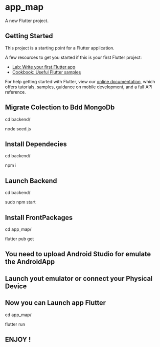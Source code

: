 # app_map

A new Flutter project.

## Getting Started

This project is a starting point for a Flutter application.

A few resources to get you started if this is your first Flutter project:

- [Lab: Write your first Flutter app](https://flutter.dev/docs/get-started/codelab)
- [Cookbook: Useful Flutter samples](https://flutter.dev/docs/cookbook)

For help getting started with Flutter, view our
[online documentation](https://flutter.dev/docs), which offers tutorials,
samples, guidance on mobile development, and a full API reference.

## Migrate Colection to Bdd MongoDb

cd backend/

node seed.js

## Install Dependecies

cd backend/

npm i

## Launch Backend

cd backend/

sudo npm start

## Install FrontPackages

cd app_map/

flutter pub get

## You need to upload Android Studio for emulate the AndroidApp

## Launch yout emulator or connect your Physical Device

## Now you can Launch app Flutter

cd app_map/

flutter run

## ENJOY !
